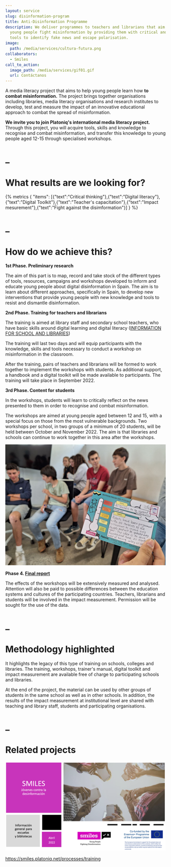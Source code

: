 ```yaml
---
layout: service
slug: disinformation-program
title: Anti-Disinformation Programme
description: We deliver programmes to teachers and librarians that aim to help
  young people fight misinformation by providing them with critical and creative
  tools to identify fake news and escape polarisation.
image:
  path: /media/services/cultura-futura.png
collaborators:
  - Smiles
call_to_action:
  image_path: /media/services/gif01.gif
  url: Contáctanos
---
```

A media literacy project that aims to help young people learn how **to combat misinformation.** The project brings together organisations including libraries, media literacy organisations and research institutes to develop, test and measure the impact of an innovative educational approach to combat the spread of misinformation.

**We invite you to join Platoniq's international media literacy project.** Through this project, you will acquire tools, skills and knowledge to recognise and combat misinformation, and transfer this knowledge to young people aged 12-15 through specialised workshops.  

# _

# What results are we looking for?

{% metrics { "items": [{"text":"Critical thinking"},{"text":"Digital literacy"},{"text":"Digital Toolkit"},{"text":"Teacher's capacitation"},{"text":"Impact mesurement"},{"text":"Fight against the disimformation"}] } %}

# _

# How do we achieve this?

**1st Phase. Preliminary research**

The aim of this part is to map, record and take stock of the different types of tools, resources, campaigns and workshops developed to inform and educate young people about digital disinformation in Spain. The aim is to learn about different approaches, specifically in Spain, to develop new interventions that provide young people with new knowledge and tools to resist and dismantle disinformation.

**2nd Phase. Training for teachers and librarians**

The training is aimed at library staff and secondary school teachers, who have basic skills around digital learning and digital literacy ([INFORMATION FOR SCHOOL AND LIBRARIES](https://smiles.platoniq.net/uploads/decidim/attachment/file/123/SMILES_School_and_Library_v1_0_EN.pdf))

The training will last two days and will equip participants with the knowledge, skills and tools necessary to conduct a workshop on misinformation in the classroom.

After the training, pairs of teachers and librarians will be formed to work together to implement the workshops with students. As additional support, a handbook and a digital toolkit will be made available to participants. The training will take place in September 2022.

**3rd Phase. Content for students**

In the workshops, students will learn to critically reflect on the news presented to them in order to recognise and combat misinformation.

The workshops are aimed at young people aged between 12 and 15, with a special focus on those from the most vulnerable backgrounds. Two workshops per school, in two groups of a minimum of 20 students, will be held between October and November 2022. The aim is that libraries and schools can continue to work together in this area after the workshops.

![SMILES](/media/photo_2024-10-03_12-18-57.jpg "SMILES")

**Phase 4. [Final report](https://smiles.platoniq.net/uploads/decidim/attachment/file/100/Baseline_study_-_Country_report_Spain-EN_v1.1.pdf)**

The effects of the workshops will be extensively measured and analysed. Attention will also be paid to possible differences between the education systems and cultures of the participating countries. Teachers, librarians and students will be involved in the impact measurement. Permission will be sought for the use of the data.

# _

# Methodology highlighted

It highlights the legacy of this type of training on schools, colleges and libraries. The training, workshops, trainer's manual, digital toolkit and impact measurement are available free of charge to participating schools and libraries. 

At the end of the project, the material can be used by other groups of students in the same school as well as in other schools. In addition, the results of the impact measurement at institutional level are shared with teaching and library staff, students and participating organisations.

# _

# Related projects

![SMILES](/media/captura-de-pantalla-2024-09-09-a-las-15.55.15.png "SMILES")

https://smiles.platoniq.net/processes/training
